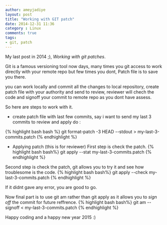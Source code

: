 ```yaml
---
author: ameyjadiye
layout: post
title: "Working with GIT patch"
date: 2014-12-31 11:36
category : Linux
comments: true
tags:
- git, patch
---
```


My last post in 2014 ;), *Working with git patches*.

Git is a famous versioning tool now days, many times you git access to work directly with your remote repo but few times you dont, Patch file is to save you there.

you can work locally and commit all the changes to local repository, create patch file with your authority and send to review, reviewer will chech the code and signoff your commit to remote repo as you dont have assess.

So here are steps to work with it.

+ create patch file with last few commits, say i want to send my last 3 commits to review and apply do :

{% highlight bash bash %} 
git format-patch -3 HEAD --stdout > my-last-3-commits.patch
{% endhighlight %}

+ Applying patch (this is for reviewer)
First step is check the patch.
{% highlight bash bash%}
git apply --stat my-last-3-commits.patch
{% endhighlight %}

Second  step is check the patch, git allows you to try it and see how troublesome is the code.
{% highlight bash bash%}
git apply --check my-last-3-commits.patch
{% endhighlight %}

If it didnt gave any error, you are good to go.

Now final part is to use git am rather than git apply as it allows you to *sign off* the commit for future reffrence.
{% highlight bash bash%}
git am --signoff < my-last-3-commits.patch
{% endhighlight %}

Happy coding and a happy new year 2015 :)
